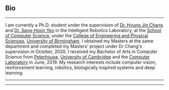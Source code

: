 ## Bio

---
I am currently a Ph.D. student under the supervision of <a href="https://hyungjinchang.wordpress.com">Dr. Hyung Jin Chang</a> and <a href="https://www.birmingham.ac.uk/staff/profiles/sportex/yeo-sang-hoon.aspx">Dr. Sang-Hoon Yeo</a> in the Intelligent Robotics Laboratory, at the <a href="https://www.birmingham.ac.uk/schools/computer-science/index.aspx"> School of Computer Science</a>, under the <a href="https://www.birmingham.ac.uk/university/colleges/eps/index.aspx">College of Engineering and Physical Sciences</a>, <a href="https://www.birmingham.ac.uk/index.aspx"> University of Birmingham</a>. I obtained my Masters at the same department and completed my Masters' project under Dr Chang's supervision in October, 2020. I received my Bachelor of Arts in Computer Science from <a href="https://www.pet.cam.ac.uk">Peterhouse</a>, <a href="https://www.cam.ac.uk"> University of Cambridge</a> and the <a href="https://www.cl.cam.ac.uk">Computer Laboratory</a> in June, 2019. My research interests include computer vision, reinforcement learning, robotics, biologically inspired systems and deep learning.

---




---

